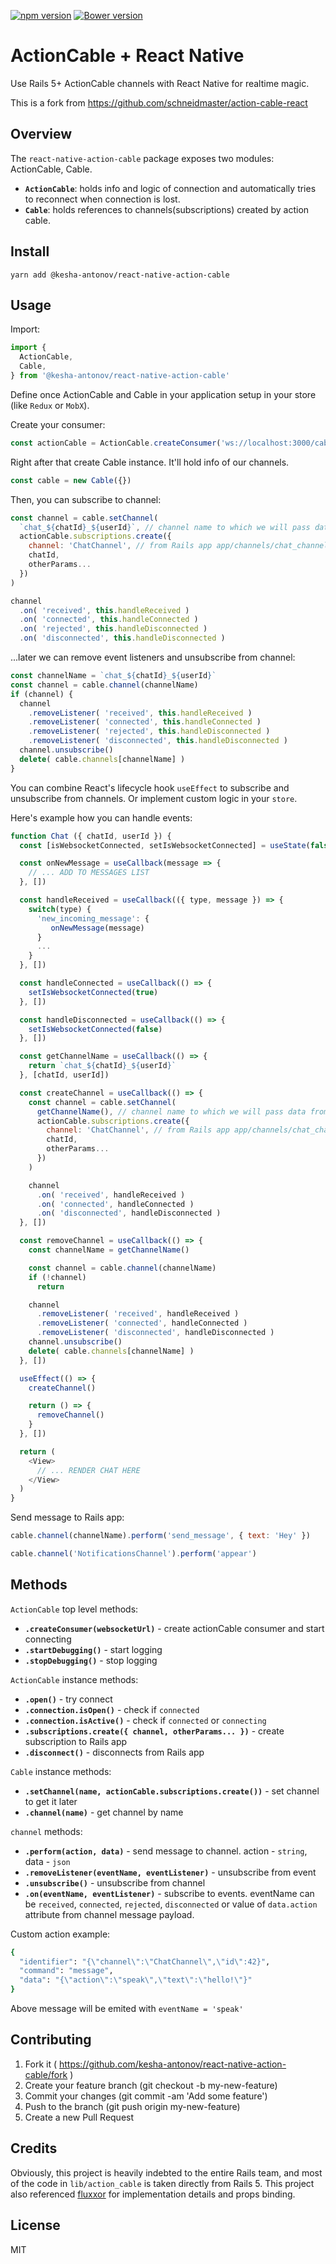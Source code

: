 [![npm version](https://badge.fury.io/js/action-cable-react.svg)](https://badge.fury.io/js/action-cable-react)
[![Bower version](https://badge.fury.io/bo/action-cable-react.svg)](https://badge.fury.io/bo/action-cable-react)

# ActionCable + React Native

Use Rails 5+ ActionCable channels with React Native for realtime magic.

This is a fork from https://github.com/schneidmaster/action-cable-react

## Overview

The `react-native-action-cable` package exposes two modules: ActionCable, Cable.

- **`ActionCable`**: holds info and logic of connection and automatically tries to reconnect when connection is lost.
- **`Cable`**: holds references to channels(subscriptions) created by action cable.

## Install

```yarn add @kesha-antonov/react-native-action-cable```

## Usage

Import:

```javascript
import {
  ActionCable,
  Cable,
} from '@kesha-antonov/react-native-action-cable'
```

Define once ActionCable and Cable in your application setup in your store (like `Redux` or `MobX`).

Create your consumer:

```javascript
const actionCable = ActionCable.createConsumer('ws://localhost:3000/cable')
```

Right after that create Cable instance. It'll hold info of our channels.

```javascript
const cable = new Cable({})
```

Then, you can subscribe to channel:

```javascript
const channel = cable.setChannel(
  `chat_${chatId}_${userId}`, // channel name to which we will pass data from Rails app with `stream_from`
  actionCable.subscriptions.create({
    channel: 'ChatChannel', // from Rails app app/channels/chat_channel.rb
    chatId,
    otherParams...
  })
)

channel
  .on( 'received', this.handleReceived )
  .on( 'connected', this.handleConnected )
  .on( 'rejected', this.handleDisconnected )
  .on( 'disconnected', this.handleDisconnected )
```

...later we can remove event listeners and unsubscribe from channel:

```javascript
const channelName = `chat_${chatId}_${userId}`
const channel = cable.channel(channelName)
if (channel) {
  channel
    .removeListener( 'received', this.handleReceived )
    .removeListener( 'connected', this.handleConnected )
    .removeListener( 'rejected', this.handleDisconnected )
    .removeListener( 'disconnected', this.handleDisconnected )
  channel.unsubscribe()
  delete( cable.channels[channelName] )
}

```

You can combine React's lifecycle hook `useEffect` to subscribe and unsubscribe from channels. Or implement custom logic in your `store`.

Here's example how you can handle events:

```javascript
function Chat ({ chatId, userId }) {
  const [isWebsocketConnected, setIsWebsocketConnected] = useState(false)

  const onNewMessage = useCallback(message => {
    // ... ADD TO MESSAGES LIST
  }, [])

  const handleReceived = useCallback(({ type, message }) => {
    switch(type) {
      'new_incoming_message': {
         onNewMessage(message)
      }
      ...
    }
  }, [])

  const handleConnected = useCallback(() => {
    setIsWebsocketConnected(true)
  }, [])

  const handleDisconnected = useCallback(() => {
    setIsWebsocketConnected(false)
  }, [])

  const getChannelName = useCallback(() => {
    return `chat_${chatId}_${userId}`
  }, [chatId, userId])

  const createChannel = useCallback(() => {
    const channel = cable.setChannel(
      getChannelName(), // channel name to which we will pass data from Rails app with `stream_from`
      actionCable.subscriptions.create({
        channel: 'ChatChannel', // from Rails app app/channels/chat_channel.rb
        chatId,
        otherParams...
      })
    )

    channel
      .on( 'received', handleReceived )
      .on( 'connected', handleConnected )
      .on( 'disconnected', handleDisconnected )
  }, [])

  const removeChannel = useCallback(() => {
    const channelName = getChannelName()

    const channel = cable.channel(channelName)
    if (!channel)
      return

    channel
      .removeListener( 'received', handleReceived )
      .removeListener( 'connected', handleConnected )
      .removeListener( 'disconnected', handleDisconnected )
    channel.unsubscribe()
    delete( cable.channels[channelName] )
  }, [])

  useEffect(() => {
    createChannel()

    return () => {
      removeChannel()
    }
  }, [])

  return (
    <View>
      // ... RENDER CHAT HERE
    </View>
  )
}

```

Send message to Rails app:

```javascript
cable.channel(channelName).perform('send_message', { text: 'Hey' })

cable.channel('NotificationsChannel').perform('appear')
```

## Methods

`ActionCable` top level methods:

- **`.createConsumer(websocketUrl)`**  - create actionCable consumer and start connecting
- **`.startDebugging()`**  - start logging
- **`.stopDebugging()`**  - stop logging

`ActionCable` instance methods:

- **`.open()`**  - try connect
- **`.connection.isOpen()`**  - check if `connected`
- **`.connection.isActive()`**  - check if `connected` or `connecting`
- **`.subscriptions.create({ channel, otherParams... })`**  - create subscription to Rails app
- **`.disconnect()`**  - disconnects from Rails app


`Cable` instance methods:

- **`.setChannel(name, actionCable.subscriptions.create())`**  - set channel to get it later
- **`.channel(name)`**  - get channel by name

`channel` methods:

- **`.perform(action, data)`**  - send message to channel. action - `string`, data - `json`
- **`.removeListener(eventName, eventListener)`**  - unsubscribe from event
- **`.unsubscribe()`**  - unsubscribe from channel
- **`.on(eventName, eventListener)`**  - subscribe to events. eventName can be `received`, `connected`, `rejected`, `disconnected` or value of `data.action` attribute from channel message payload.

Custom action example:
```rb
{
  "identifier": "{\"channel\":\"ChatChannel\",\"id\":42}",
  "command": "message",
  "data": "{\"action\":\"speak\",\"text\":\"hello!\"}"
}
```
Above message will be emited with `eventName = 'speak'` 

## Contributing

1. Fork it ( https://github.com/kesha-antonov/react-native-action-cable/fork )
2. Create your feature branch (git checkout -b my-new-feature)
3. Commit your changes (git commit -am 'Add some feature')
4. Push to the branch (git push origin my-new-feature)
5. Create a new Pull Request

## Credits

Obviously, this project is heavily indebted to the entire Rails team, and most of the code in `lib/action_cable` is taken directly from Rails 5. This project also referenced [fluxxor](https://github.com/BinaryMuse/fluxxor) for implementation details and props binding.

## License

MIT
